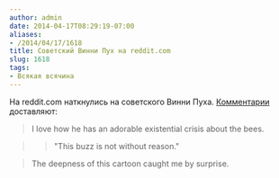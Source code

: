 ```yaml
---
author: admin
date: 2014-04-17T08:29:19-07:00
aliases:
- /2014/04/17/1618
title: Советский Винни Пух на reddit.com
slug: 1618
tags:
- Всякая всячина
---
```


На reddit.com наткнулись на советского Винни Пуха. [Комментарии](http://www.reddit.com/r/videos/comments/23925q/the_soviet_union_had_winnie_the_pooh_but_he_was/) доставляют:

> I love how he has an adorable existential crisis about the bees.

>> "This buzz is not without reason."

> The deepness of this cartoon caught me by surprise.

<!--more-->
